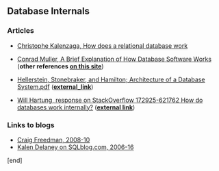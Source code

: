 ## Database Internals

### Articles

 * [Christophe Kalenzaga, How does a relational database work](../materials/Christophe_Kalenzaga,_How_does_a_relational_database_work.pdf)

 * [Conrad Muller, A Brief Explanation of How Database Software Works](../materials/Conrad_Muller,_A_Brief_Explanation_of_How_Database_Software_Works.pdf) (**other references [on this site](http://www.databasezone.com/techdocs/)**)

 * [Hellerstein, Stonebraker, and Hamilton; Architecture of a Database System.pdf](../materials/Hellerstein,_Stonebraker,_and_Hamilton;_Architecture_of_a_Database_System.pdf) (**[external_link](https://db.cs.berkeley.edu/papers/fntdb07-architecture.pdf)**)

 * [Will Hartung, response on StackOverflow 172925-621762 How do databases work internally?](../materials/Will_Hartung,_response_on_StackOverflow_172925-621762_How_do_databases_work_internally?.pdf)
 (**[external link](http://stackoverflow.com/a/172992/621762)**)

### Links to blogs

 * [Craig Freedman, 2008-10](https://blogs.msdn.microsoft.com/craigfr/)
 * [Kalen Delaney on SQLblog.com, 2006-16](http://sqlblog.com/search/SearchResults.aspx?q=Kalen+Delaney)


[end]

